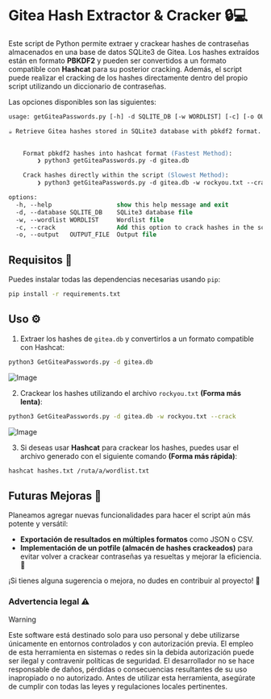 # Gitea Hash Extractor & Cracker 🔒💻

Este script de Python permite extraer y crackear hashes de contraseñas almacenados en una base de datos SQLite3 de Gitea. Los hashes extraídos están en formato **PBKDF2** y pueden ser convertidos a un formato compatible con **Hashcat** para su posterior cracking. Además, el script puede realizar el cracking de los hashes directamente dentro del propio script utilizando un diccionario de contraseñas.

Las opciones disponibles son las siguientes:

```ps
usage: getGiteaPasswords.py [-h] -d SQLITE_DB [-w WORDLIST] [-c] [-o OUTPUT_FILE]

☕ Retrieve Gitea hashes stored in SQLite3 database with pbkdf2 format. ☕ 
 

	Format pbkdf2 hashes into hashcat format (Fastest Method):
		❯ python3 getGiteaPasswords.py -d gitea.db

	Crack hashes directly within the script (Slowest Method):
		❯ python3 getGiteaPasswords.py -d gitea.db -w rockyou.txt --crack

options:
  -h, --help                  show this help message and exit
  -d, --database SQLITE_DB    SQLite3 database file
  -w, --wordlist WORDLIST     Wordlist file
  -c, --crack                 Add this option to crack hashes in the script
  -o, --output   OUTPUT_FILE  Output file                                   (default = hashes.txt)
```

## Requisitos 🚀

Puedes instalar todas las dependencias necesarias usando `pip`:
```bash
pip install -r requirements.txt
```

## Uso ⚙️

1. Extraer los hashes de `gitea.db` y convertirlos a un formato compatible con Hashcat:

```bash
python3 GetGiteaPasswords.py -d gitea.db
```

![Image](https://github.com/user-attachments/assets/184ac117-a141-4a0b-bdbb-b3575d16c4cc)

2. Crackear los hashes utilizando el archivo `rockyou.txt` **(Forma más lenta)**:

```bash
python3 GetGiteaPasswords.py -d gitea.db -w rockyou.txt --crack
```

![Image](https://github.com/user-attachments/assets/d89bde31-eaef-4580-a823-9a2baf24baaf)


3. Si deseas usar **Hashcat** para crackear los hashes, puedes usar el archivo generado con el siguiente comando **(Forma más rápida)**:

```bash
hashcat hashes.txt /ruta/a/wordlist.txt
```

## Futuras Mejoras 🚀

Planeamos agregar nuevas funcionalidades para hacer el script aún más potente y versátil:

- **Exportación de resultados en múltiples formatos** como JSON o CSV.
- **Implementación de un potfile (almacén de hashes crackeados)** para evitar volver a crackear contraseñas ya resueltas y mejorar la eficiencia. 🚀

¡Si tienes alguna sugerencia o mejora, no dudes en contribuir al proyecto! 🎉

### Advertencia legal ⚠️

> [!WARNING]
> Este software está destinado solo para uso personal y debe utilizarse únicamente en entornos controlados y con autorización previa. El empleo de esta herramienta en sistemas o redes sin la debida autorización puede ser ilegal y contravenir políticas de seguridad. El desarrollador no se hace responsable de daños, pérdidas o consecuencias resultantes de su uso inapropiado o no autorizado. Antes de utilizar esta herramienta, asegúrate de cumplir con todas las leyes y regulaciones locales pertinentes.
